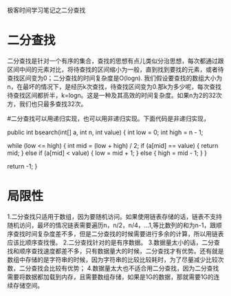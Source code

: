 极客时间学习笔记之二分查找

# 二分查找
二分查找是针对一个有序的集合，查找的思想有点儿类似分治思想，每次都通过跟区间中间的元素对比，将待查找的区间缩小为一般，直到找到要找的元素，或者待查找区间变为0；二分查找的时间复杂度是O(logn).
我们假设要查找的数组大小为n，在最坏的情况下，是经历k次查找，待查找区间变为0.那k为多少呢，每次查找待查找区间都折半，k=logn。这是一种及其高效的时间复杂度。如果n为2的32次方，我们也只最多查找32次。

#二分查找可以用递归实现，也可以用非递归实现。下面代码是非递归实现，

public int bsearch(int[] a, int n, int value) {
int low = 0;
int high = n - 1;

while (low <= high) {
int mid = (low + high) / 2;
if (a[mid] == value) {
return mid;
} else if (a[mid] < value) {
low = mid + 1;
} else {
high = mid - 1;
}
}

return -1;
}


# 局限性
1.二分查找只适用于数组，因为要随机访问。如果使用链表存储的话，链表不支持随机访问，最坏的情况链表需要遍历n，n/2，n/4，...1,等比数列的和为n-1，跟顺序查找时间复杂度差不多，但是二分查找的时候需要进行多余的计算，所以用链表应该比顺序查找慢。
2.二分查找针对的是有序数据。
3.数据量太小的话，二分查找和顺序查找速度都差不多，只有数据量大的时候，二分查找才有优势。还有就是数组中存储的是字符串的时候，因为字符串的比较比较耗时，为了尽量减少比较次数，二分查找会比较有优势；
4.数据量太大也不适合用二分查找，因为二分查找需要将数据都加载到内存，且需要数组存储，如果是1G的数据，那就需要1G的连续存储空间。


